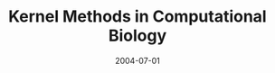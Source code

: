---
title: "Kernel Methods in Computational Biology"
collection: publications
permalink: /publications/2004-07-01-Kernel-Methods-in-Computational-Biology
date: 2004-07-01
paperurl: 'https://doi.org/10.7551/mitpress/4057.001.0001'
citation: 'B.&nbsp;Schölkopf, K.&nbsp;Tsuda, &amp; J.-P. Vert.
<em>Kernel Methods in Computational Biology</em>.
MIT Press, 2004.'
---